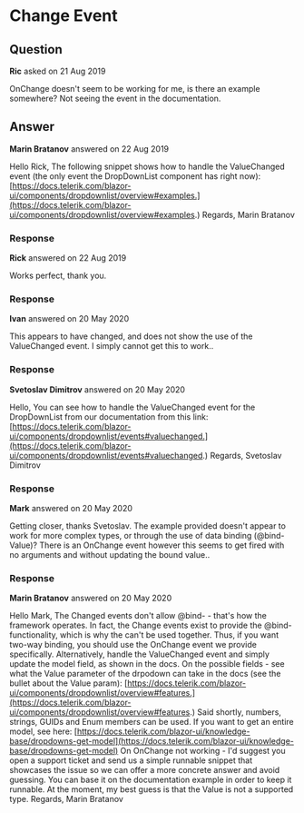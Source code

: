 # Change Event

## Question

**Ric** asked on 21 Aug 2019

OnChange doesn't seem to be working for me, is there an example somewhere? Not seeing the event in the documentation.

## Answer

**Marin Bratanov** answered on 22 Aug 2019

Hello Rick, The following snippet shows how to handle the ValueChanged event (the only event the DropDownList component has right now): [https://docs.telerik.com/blazor-ui/components/dropdownlist/overview#examples.](https://docs.telerik.com/blazor-ui/components/dropdownlist/overview#examples.) Regards, Marin Bratanov

### Response

**Rick** answered on 22 Aug 2019

Works perfect, thank you.

### Response

**Ivan** answered on 20 May 2020

This appears to have changed, and does not show the use of the ValueChanged event. I simply cannot get this to work..

### Response

**Svetoslav Dimitrov** answered on 20 May 2020

Hello, You can see how to handle the ValueChanged event for the DropDownList from our documentation from this link: [https://docs.telerik.com/blazor-ui/components/dropdownlist/events#valuechanged.](https://docs.telerik.com/blazor-ui/components/dropdownlist/events#valuechanged.) Regards, Svetoslav Dimitrov

### Response

**Mark** answered on 20 May 2020

Getting closer, thanks Svetoslav. The example provided doesn't appear to work for more complex types, or through the use of data binding (@bind-Value)? There is an OnChange event however this seems to get fired with no arguments and without updating the bound value..

### Response

**Marin Bratanov** answered on 20 May 2020

Hello Mark, The <ParameterName>Changed events don't allow @bind-<ParameterName> - that's how the framework operates. In fact, the <ParameterName>Change events exist to provide the @bind-<ParameterName> functionality, which is why the can't be used together. Thus, if you want two-way binding, you should use the OnChange event we provide specifically. Alternatively, handle the ValueChanged event and simply update the model field, as shown in the docs. On the possible fields - see what the Value parameter of the drpodown can take in the docs (see the bullet about the Value param): [https://docs.telerik.com/blazor-ui/components/dropdownlist/overview#features.](https://docs.telerik.com/blazor-ui/components/dropdownlist/overview#features.) Said shortly, numbers, strings, GUIDs and Enum members can be used. If you want to get an entire model, see here: [https://docs.telerik.com/blazor-ui/knowledge-base/dropdowns-get-model](https://docs.telerik.com/blazor-ui/knowledge-base/dropdowns-get-model) On OnChange not working - I'd suggest you open a support ticket and send us a simple runnable snippet that showcases the issue so we can offer a more concrete answer and avoid guessing. You can base it on the documentation example in order to keep it runnable. At the moment, my best guess is that the Value is not a supported type. Regards, Marin Bratanov
